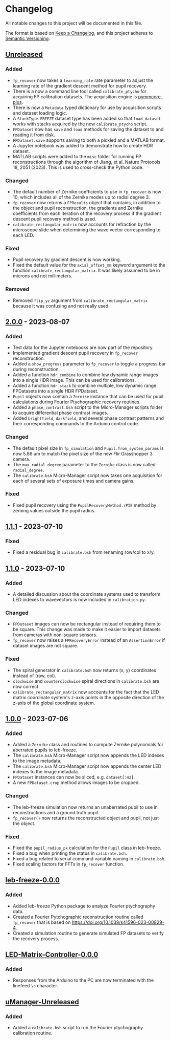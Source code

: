 # Changelog

All notable changes to this project will be documented in this file.

The format is based on [Keep a Changelog](https://keepachangelog.com/en/1.0.0/),
and this project adheres to [Semantic Versioning](https://semver.org/spec/v2.0.0.html).

## [Unreleased]

### Added

- `fp_recover` now takes a `learning_rate` rate parameter to adjust the learning rate of the
  gradient descent method for pupil recovery.
- There is a now a command line tool called `calibrate_ptycho` for acquiring FP calibration
  datasets. The acquisition engine is
  [pymmcore-plus](https://github.com/pymmcore-plus/pymmcore-plus).
- There is now a `Metadata` typed dictionary for use by acquisition scripts and dataset loading
  logic.
- A `StackType.FREEZE` dataset type has been added so that `load_dataset` works with stacks
  acquired by the new `calibrate_ptycho` script.
- `FPDataset` now has `save` and `load` methods for saving the dataset to and reading it from disk.
- `FPDataset.save` supports saving to both a pickled and a MATLAB format.
- A Jupyter notebook was added to demonstrate how to create HDR dataset.
- MATLAB scripts were added to the `misc` folder for running FP reconstructions through the
  algorithm of Jiang, et al. Nature Protocols 18, 2051 (2023). This is used to cross-check the
  Python code.

### Changed

- The default number of Zernike coefficients to use in `fp_recover` is now 10, which includes all
  of the Zernike modes up to radial degree 3.
- `fp_recover` now returns a `FPResults` object that contains, in addition to the object and pupil
  reconstruction, the gradients and Zernike coefficients from each iteration of the recovery
  process if the gradient descent pupil recovery method is used.
- `calibrate_rectangular_matrix` now accounts for refraction by the microscope slide when
  determining the wave vector corresponding to each LED.

### Fixed

- Pupil recovery by gradient descent is now working.
- Fixed the default value for the `axial_offset_mm` keyword argument to the function
`calibrate_rectangular_matrix`. It was likely assumed to be in microns and not millimeters.

### Removed

- Removed `flip_yz` argument from `calibrate_rectangular_matrix` because it was confusing and not
  really used.

## [2.0.0] - 2023-08-07

### Added

- Test data for the Jupyter notebooks are now part of the repository.
- Implemented gradient descent pupil recovery in `fp_recover` reconstruction.
- Added a `show_progress` parameter to `fp_recover` to toggle a progress bar during reconstruction.
- Added a function `hdr_combine` to combine low dynamic range images into a single HDR image. This
  can be used for calibrations.
- Added a function `hdr_stack` to combine multiple, low dynamic range FPDatasets into a single HDR
  FPDataset.
- `Pupil` objects now contain a `Zernike` instance that can be used for pupil calculations during
  Fourier Ptychographic recovery routines.
- Added a `phase_contrast.bsh` script to the Micro-Manager scripts folder to acquire differential
  phase contrast images.
- Added `brightfield`, `darkfield`, and several phase contrast patterns and their corresponding
  commands to the Arduino control code.

### Changed

- The default pixel size in `fp_simulation` and `Pupil.from_system_params` is now 5.86 um to match
  the pixel size of the new Flir Grasshopper 3 camera.
- The `max_radial_degree` parameter to the `Zernike` class is now called `radial_degree`.
- The `calibrate.bsh` Micro-Manager script now takes one acquisition for each of several sets of
  exposure times and camera gains.

### Fixed

- Fixed pupil recovery using the `PupilRecoveryMethod.rPIE` method by zeroing values outside the
  pupil radius.

## [1.1.1] - 2023-07-10

### Fixed

- Fixed a residual bug in `calibrate.bsh` from renaming row/col to x/y.

## [1.1.0] - 2023-07-10

### Added

- A detailed discussion about the coordinate systems used to transform LED indexes to wavevectors
  is now included in `calibration.py`.

### Changed

- `FPDataset` images can now be rectangular instead of requiring them to be square. This change was
  made to make it easier to import datasets from cameras with non-square sensors.
- `fp_recover` now raises a `FPRecoveryError` instead of an `AssertionError` if dataset images are
  not square.

### Fixed

- The spiral generator in `calibrate.bsh` now returns (x, y) coordinates instead of (row, col).
- `clockwise` and `counterclockwise` spiral directions in `calibrate.bsh` are now correct.
- `calibrate_rectangular_matrix` now accounts for the fact that the LED matrix coordinate system's
  z-axis points in the opposite direction of the z-axis of the global coordinate system.

## [1.0.0] - 2023-07-06

### Added

- Added a `Zernike` class and routines to compute Zernike polynomials for aberrated pupils to leb-freeze.
- The `calibrate.bsh` Micro-Manager script now appends the LED indexes to the image metadata.
- The `calibrate.bsh` Micro-Manager script now appends the center LED indexes to the image metadata.
- `FPDataset` instances can now be sliced, e.g. `dataset[:42]`.
- A new `FPDataset.crop` method allows images to be cropped.

### Changed

- The leb-freeze simulation now returns an unaberrated pupil to use in reconstructions and a ground truth pupil.
- `fp_recover()` now returns the reconstructed object and pupil, not just the object.

### Fixed

- Fixed the `pupil_radius_px` calculation for the `Pupil` class in leb-freeze.
- Fixed a bug when printing the status in `calibrate.bsh`.
- Fixed a bug related to serial command variable naming in `calibrate.bsh`.
- Fixed scaling factors for FFTs in `fp_recover` function.

## [leb-freeze-0.0.0]

### Added

- Added leb-freeze Python package to analyze Fourier ptychography data.
- Created a Fourier Pytchographic reconstruction routine called `fp_recover` that is based on https://doi.org/10.1038/s41596-023-00829-4.
- Created a simulation routine to generate simulated FP datasets to verify the recovery process.

## [LED-Matrix-Controller-0.0.0]

### Added

- Responses from the Arduino to the PC are now terminated with the linefeed `\n` character.

## [uManager-Unreleased]

### Added

- Added a `calibrate.bsh` script to run the Fourier ptychography calibration routine.

[Unreleased]: https://github.com/leb-epfl/mr-freeze/compare/v2.0.0...HEAD
[2.0.0]: https://github.com/leb-epfl/mr-freeze/compare/v1.1.0...v2.0.0
[1.1.1]: https://github.com/leb-epfl/mr-freeze/compare/v1.1.0...v1.1.1
[1.1.0]: https://github.com/leb-epfl/mr-freeze/compare/v1.0.0...v1.1.0
[1.0.0]: https://github.com/leb-epfl/mr-freeze/releases/tag/v1.0.0
[leb-freeze-0.0.0]: https://github.com/leb-epfl/mr-freeze/releases/tag/leb-freeze-v0.0.0
[uManager-Unreleased]: https://github.com/leb-epfl/mr-freeze/
[LED-Matrix-Controller-0.0.0]: https://github.com/leb-epfl/mr-freeze/releases/tag/led-matrix-controller-v0.0.0
